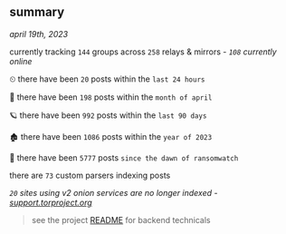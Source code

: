 
## summary
_april 19th, 2023_

currently tracking `144` groups across `258` relays & mirrors - _`108` currently online_

⏲ there have been `20` posts within the `last 24 hours`

🦈 there have been `198` posts within the `month of april`

🪐 there have been `992` posts within the `last 90 days`

🏚 there have been `1086` posts within the `year of 2023`

🦕 there have been `5777` posts `since the dawn of ransomwatch`

there are `73` custom parsers indexing posts

_`20` sites using v2 onion services are no longer indexed - [support.torproject.org](https://support.torproject.org/onionservices/v2-deprecation/)_

> see the project [README](https://github.com/joshhighet/ransomwatch#ransomwatch--) for backend technicals
